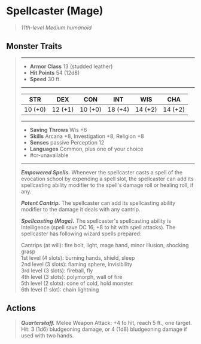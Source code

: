 # Spellcaster (Mage)
>*11th-level Medium humanoid*
## Monster Traits
>___
>- **Armor Class** 13 (studded leather)
>- **Hit Points** 54 (12d8)
>- **Speed** 30 ft.
>___
>|STR|DEX|CON|INT|WIS|CHA|
>|:---:|:---:|:---:|:---:|:---:|:---:|
>|10 (+0)|12 (+1)|10 (+0)|18 (+4)|14 (+2)|14 (+2)|
>___
>- **Saving Throws** Wis +6
>- **Skills** Arcana +8, Investigation +8, Religion +8
>- **Senses** passive Perception 12
>- **Languages** Common, plus one of your choice
>- #cr-unavailable
>___
>***Empowered Spells.*** Whenever the spellcaster casts a spell of the evocation school by expending a spell slot, the spellcaster can add its spellcasting ability modifier to the spell's damage roll or healing roll, if any.  
>
>***Potent Cantrip.*** The spellcaster can add its spellcasting ability modifier to the damage it deals with any cantrip.  
>
>***Spellcasting (Mage).*** The spellcaster's spellcasting ability is Intelligence (spell save DC 16, +8 to hit with spell attacks). The spellcaster has following wizard spells prepared:  
>
>Cantrips (at will): fire bolt, light, mage hand, minor illusion, shocking grasp  
>1st level (4 slots): burning hands, shield, sleep  
>2nd level (3 slots): flaming sphere, invisibility  
>3rd level (3 slots): fireball, fly  
>4th level (3 slots): polymorph, wall of fire  
>5th level (2 slots): cone of cold, hold monster  
>6th level (1 slot): chain lightning  
>
## Actions
>***Quarterstaff.*** Melee Weapon Attack: +4 to hit, reach 5 ft., one target. Hit: 3 (1d6) bludgeoning damage, or 4 (1d8) bludgeoning damage if used with two hands.